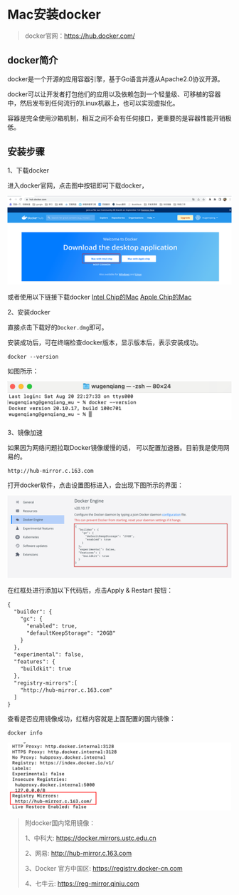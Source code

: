# Mac安装docker

> docker官网：https://hub.docker.com/

## docker简介

docker是一个开源的应用容器引擎，基于Go语言并遵从Apache2.0协议开源。

docker可以让开发者打包他们的应用以及依赖包到一个轻量级、可移植的容器中，然后发布到任何流行的Linux机器上，也可以实现虚拟化。

容器是完全使用沙箱机制，相互之间不会有任何接口，更重要的是容器性能开销极低。

## 安装步骤

1、下载docker

进入docker官网，点击图中按钮即可下载docker，

![](../../../../images/20220820-01-docker.png)

或者使用以下链接下载docker
[Intel Chip的Mac](https://desktop.docker.com/mac/main/amd64/Docker.dmg?utm_source=docker&utm_medium=webreferral&utm_campaign=dd-smartbutton&utm_location=module)
[Apple Chip的Mac](https://desktop.docker.com/mac/main/arm64/Docker.dmg?utm_source=docker&utm_medium=webreferral&utm_campaign=dd-smartbutton&utm_location=module)

2、安装docker

直接点击下载好的`Docker.dmg`即可。

安装成功后，可在终端检查docker版本，显示版本后，表示安装成功。

```shell
docker --version
```

如图所示：

![](../../../../images/20220820-02-docker.png)

3、镜像加速

如果因为网络问题拉取Docker镜像缓慢的话， 可以配置加速器。目前我是使用网易的。

```shell
http://hub-mirror.c.163.com
```

打开docker软件，点击设置图标进入，会出现下图所示的界面：

![](../../../../images/20220820-03-docker.png)

在红框处进行添加以下代码后，点击Apply & Restart 按钮：

```shell
{
  "builder": {
    "gc": {
      "enabled": true,
      "defaultKeepStorage": "20GB"
    }
  },
  "experimental": false,
  "features": {
    "buildkit": true
  },
  "registry-mirrors":[
    "http://hub-mirror.c.163.com"
  ]
}
```

查看是否应用镜像成功，红框内容就是上面配置的国内镜像：

```shell
docker info
```

![](../../../../images/20220820-04-docker.png)



> 附docker国内常用镜像：
>
> 1、中科大: https://docker.mirrors.ustc.edu.cn
>
> 2、网易: http://hub-mirror.c.163.com
>
> 3、Docker 官方中国区: https://registry.docker-cn.com
>
> 4、七牛云: https://reg-mirror.qiniu.com

